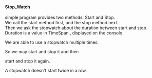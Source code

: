#### Stop_Watch
simple program provides two methods: Start and Stop.  
We call the start method first, and the stop method next.  
Then we ask the stopwatch about the duration between start and stop.  
Duration is a value in TimeSpan , displayed on the console.  

We are able to use a stopwatch multiple times.  

So we may start and stop it and then  

start and stop it again.  

A stopwatch doesn't start twice in a row.

